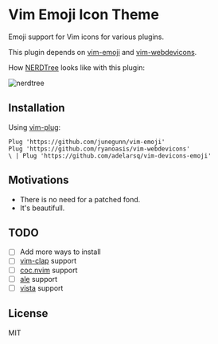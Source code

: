 # Vim Emoji Icon Theme

Emoji support for Vim icons for various plugins.

This plugin depends on [vim-emoji](https://github.com/junegunn/vim-emoji) and [vim-webdevicons](https://github.com/junegunn/vim-plug).

How [NERDTree](https://github.com/preservim/nerdtree) looks like with this plugin:

![nerdtree](https://user-images.githubusercontent.com/430272/79052360-5e31df80-7c0c-11ea-830e-84f516b0b3ec.png)

## Installation

Using [vim-plug](https://github.com/junegunn/vim-plug):

```
Plug 'https://github.com/junegunn/vim-emoji'
Plug 'https://github.com/ryanoasis/vim-webdevicons'
\ | Plug 'https://github.com/adelarsq/vim-devicons-emoji'
```

## Motivations

- There is no need for a patched fond.
- It's beautifull.

## TODO

- [ ] Add more ways to install
- [ ] [vim-clap](https://github.com/liuchengxu/vim-clap) support
- [ ] [coc.nvim](https://github.com/neoclide/coc.nvim) support
- [ ] [ale](https://github.com/dense-analysis/ale) support
- [ ] [vista](https://github.com/liuchengxu/vista.vim) support

## License

MIT

